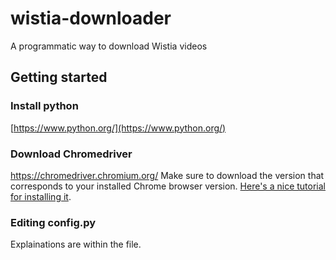 # wistia-downloader
A programmatic way to download Wistia videos

## Getting started

### Install python
[https://www.python.org/](https://www.python.org/)

### Download Chromedriver
https://chromedriver.chromium.org/
Make sure to download the version that corresponds to your installed Chrome browser version. [Here's a nice tutorial for installing it](https://www.youtube.com/watch?v=dz59GsdvUF8).

### Editing config.py
Explainations are within the file.
